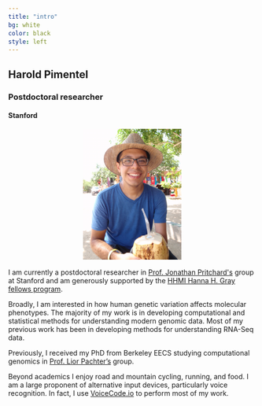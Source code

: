 ```yaml
---
title: "intro"
bg: white
color: black
style: left
---
```


## Harold Pimentel

### Postdoctoral researcher

#### Stanford

<div class="container">
  <div class="column halfx" align="center">
    <img src="img/meCoco.png" width="200px">
  </div>
  <div class="column halfx">
  <p>
  I am currently a postdoctoral researcher in <a href="http://pritchardlab.stanford.edu/" target="_blank">Prof. Jonathan Pritchard's</a> group at Stanford and am generously supported by the <a href="https://www.hhmi.org/programs/hanna-h-gray-fellows-program#Fellows" target="_blank">HHMI Hanna H. Gray fellows program</a>.
  </p>
  <p>
  Broadly, I am interested in how human genetic variation affects molecular phenotypes.
  The majority of my work is in developing computational and statistical methods for understanding modern genomic data.
  Most of my previous work has been in developing methods for understanding RNA-Seq data.
  </p>
  <p>
  Previously, I received my PhD from Berkeley EECS studying computational genomics in <a href="https://pachterlab.github.io/" target="_blank">Prof. Lior Pachter’s</a> group.
  </p>
  <p>
  Beyond academics I enjoy road and mountain cycling, running, and food.
  I am a large proponent of alternative input devices, particularly voice recognition.
  In fact, I use <a href="http://voicecode.io/" target="_blank">VoiceCode.io</a> to perform most of my work.
  </p>
  </div>
</div>
